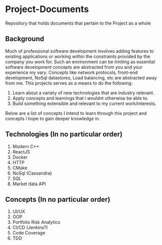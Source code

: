 # Project-Documents
Repository that holds documents that pertain to the Project as a whole

## Background
Much of professional software development involves adding features to existing applications or working within the constraints provided by the company you work for. Such an environment can be limiting as essential software development concepts are abstracted from you and your experience my vary. Concepts like network protocols, front-end development, NoSql datastores, Load balancing, etc are abstracted away from me. This projects serves as a means to do the following:

1. Learn about a variety of new technologies that are industry relevant.
2. Apply concepts and learnings that i wouldnt otherwise be able to.
3. Build something extensible and relevant to my current work/interests.

Below are a list of concepts I intend to learn through this project and concepts I hope to gain deeper knowledge in.

## Technologies (In no particular order)
1. Modern C++
2. ReactJS
3. Docker
4. HTTP
5. CMake
6. NoSql (Cassandra)
7. SQL
8. Market data API

## Concepts (In no particular order)
1. UI/UX
2. OOP
3. Portfolio Risk Analytics
4. CI/CD (Jenkins?)
5. Code Coverage
6. TDD
